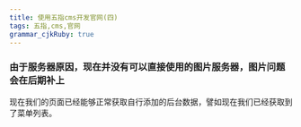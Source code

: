 ```yaml
---
title: 使用五指cms开发官网(四)
tags: 五指,cms,官网
grammar_cjkRuby: true
---
```

### 由于服务器原因，现在并没有可以直接使用的图片服务器，图片问题会在后期补上

现在我们的页面已经能够正常获取自行添加的后台数据，譬如现在我们已经获取到了菜单列表。
